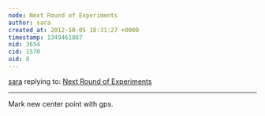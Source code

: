 ```yaml
---
node: Next Round of Experiments
author: sara
created_at: 2012-10-05 18:31:27 +0000
timestamp: 1349461887
nid: 3654
cid: 1570
uid: 8
---
```




[sara](../profile/sara) replying to: [Next Round of Experiments](../notes/megan/9-5-2012/next-round-experiments)

----
Mark new center point with gps.